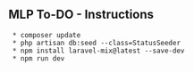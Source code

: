 ## MLP To-DO - Instructions

   
     * composer update
     * php artisan db:seed --class=StatusSeeder
     * npm install laravel-mix@latest --save-dev
     * npm run dev

     
     
